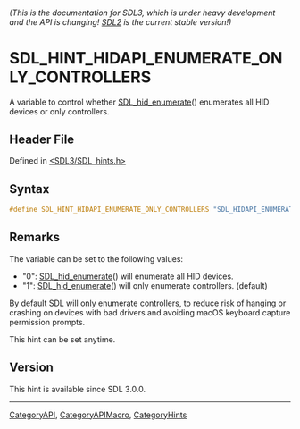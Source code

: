 ###### (This is the documentation for SDL3, which is under heavy development and the API is changing! [SDL2](https://wiki.libsdl.org/SDL2/) is the current stable version!)
# SDL_HINT_HIDAPI_ENUMERATE_ONLY_CONTROLLERS

A variable to control whether [SDL_hid_enumerate](SDL_hid_enumerate)() enumerates all HID devices or only controllers.

## Header File

Defined in [<SDL3/SDL_hints.h>](https://github.com/libsdl-org/SDL/blob/main/include/SDL3/SDL_hints.h)

## Syntax

```c
#define SDL_HINT_HIDAPI_ENUMERATE_ONLY_CONTROLLERS "SDL_HIDAPI_ENUMERATE_ONLY_CONTROLLERS"
```

## Remarks

The variable can be set to the following values:

- "0": [SDL_hid_enumerate](SDL_hid_enumerate)() will enumerate all HID
  devices.
- "1": [SDL_hid_enumerate](SDL_hid_enumerate)() will only enumerate
  controllers. (default)

By default SDL will only enumerate controllers, to reduce risk of hanging
or crashing on devices with bad drivers and avoiding macOS keyboard capture
permission prompts.

This hint can be set anytime.

## Version

This hint is available since SDL 3.0.0.

----
[CategoryAPI](CategoryAPI), [CategoryAPIMacro](CategoryAPIMacro), [CategoryHints](CategoryHints)

